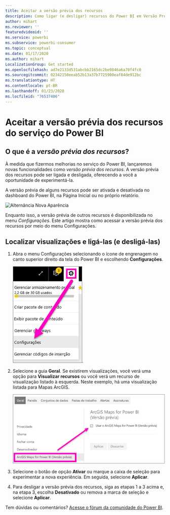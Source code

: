 ```yaml
---
title: Aceitar a versão prévia dos recursos
description: Como ligar (e desligar) recursos do Power BI em Versão Prévia.
author: mihart
ms.reviewer: ''
featuredvideoid: ''
ms.service: powerbi
ms.subservice: powerbi-consumer
ms.topic: conceptual
ms.date: 01/17/2020
ms.author: mihart
LocalizationGroup: Get started
ms.openlocfilehash: ad7e2133d531abcbb2165dc2be9846a6a70f4fc0
ms.sourcegitcommit: 02342150eeab52b13a37b7725900eaf84de912bc
ms.translationtype: HT
ms.contentlocale: pt-BR
ms.lasthandoff: 01/23/2020
ms.locfileid: "76537406"
---
```

# <a name="opt-in-for-power-bi-service-preview-features"></a>Aceitar a versão prévia dos recursos do serviço do Power BI
## <a name="what-are-preview-features"></a>O que é a *versão prévia dos recursos*?
À medida que fizermos melhorias no serviço do Power BI, lançaremos novas funcionalidades como *versão prévia dos recursos*. A versão prévia dos recursos pode ser ligada e desligada, oferecendo a você a oportunidade de experimentá-la.

A versão prévia de alguns recursos pode ser ativada e desativada no dashboard do Power BI, na Página Inicial ou no próprio relatório.

   ![Alternância Nova Aparência](./media/end-user-preview-features/power-bi-toggle.png)

Enquanto isso, a versão prévia de outros recursos é disponibilizada no menu *Configurações*. Este artigo mostra como acessar a versão prévia dos recursos por meio do menu Configurações.

## <a name="find-previews-and-turn-them-on-and-off"></a>Localizar visualizações e ligá-las (e desligá-las)
1. Abra o menu Configurações selecionando o ícone de engrenagem no canto superior direito da tela do Power BI e escolhendo **Configurações**.
   
   ![Menu Configurações](./media/end-user-preview-features/power-bi-settings.png).
2. Selecione a guia **Geral**. Se existirem visualizações, você verá uma opção para **Visualizar recursos** ou você verá um recurso de visualização listado à esquerda.  Neste exemplo, há uma visualização listada para Mapas ArcGIS. 
   
   ![Guia Geral](./media/end-user-preview-features/power-bi-preview-esri.png)
3. Selecione o botão de opção **Ativar** ou marque a caixa de seleção para experimentar a nova experiência. Em seguida, selecione **Aplicar**.
4. Para desligar a versão prévia dos recursos, siga as etapas 1 a 3 acima e, na etapa 3, escolha **Desativado** ou remova a marca de seleção e selecione **Aplicar**.


Tem dúvidas ou comentários? [Acesse o fórum da comunidade do Power BI](https://community.powerbi.com/t5/Navigation-Preview-Forum/bd-p/NavigationPreview).

